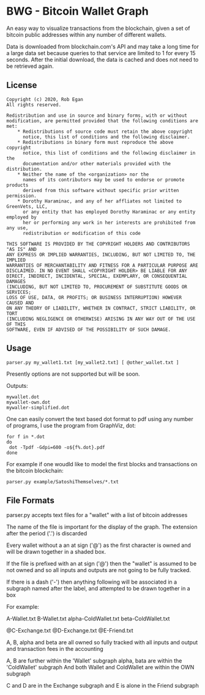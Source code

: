 # BWG - Bitcoin Wallet Graph

An easy way to visualize transactions from the blockchain, given a set of bitcoin
public addresses within any number of different wallets.

Data is downloaded from blockchain.com's API and may take a long time for a large
data set because queries to that service are limited to 1 for every 15 seconds.
After the initial download, the data is cached and does not need to be retrieved again.

## License

```
Copyright (c) 2020, Rob Egan
All rights reserved.

Redistribution and use in source and binary forms, with or without
modification, are permitted provided that the following conditions are met:
    * Redistributions of source code must retain the above copyright
      notice, this list of conditions and the following disclaimer.
    * Redistributions in binary form must reproduce the above copyright
      notice, this list of conditions and the following disclaimer in the
      documentation and/or other materials provided with the distribution.
    * Neither the name of the <organization> nor the
      names of its contributors may be used to endorse or promote products
      derived from this software without specific prior written permission.
    * Dorothy Haraminac, and any of her affliates not limited to GreenVets, LLC,
      or any entity that has employed Dorothy Haraminac or any entity employed by
      her or performing any work in her interests are prohibited from any use,
      redistribution or modification of this code

THIS SOFTWARE IS PROVIDED BY THE COPYRIGHT HOLDERS AND CONTRIBUTORS "AS IS" AND
ANY EXPRESS OR IMPLIED WARRANTIES, INCLUDING, BUT NOT LIMITED TO, THE IMPLIED
WARRANTIES OF MERCHANTABILITY AND FITNESS FOR A PARTICULAR PURPOSE ARE
DISCLAIMED. IN NO EVENT SHALL <COPYRIGHT HOLDER> BE LIABLE FOR ANY
DIRECT, INDIRECT, INCIDENTAL, SPECIAL, EXEMPLARY, OR CONSEQUENTIAL DAMAGES
(INCLUDING, BUT NOT LIMITED TO, PROCUREMENT OF SUBSTITUTE GOODS OR SERVICES;
LOSS OF USE, DATA, OR PROFITS; OR BUSINESS INTERRUPTION) HOWEVER CAUSED AND
ON ANY THEORY OF LIABILITY, WHETHER IN CONTRACT, STRICT LIABILITY, OR TORT
(INCLUDING NEGLIGENCE OR OTHERWISE) ARISING IN ANY WAY OUT OF THE USE OF THIS
SOFTWARE, EVEN IF ADVISED OF THE POSSIBILITY OF SUCH DAMAGE.
```

## Usage

```
parser.py my_wallet1.txt [my_wallet2.txt] [ @other_wallet.txt ]
```

Presently options are not supported but will be soon.

Outputs:
```
mywallet.dot
mywallet-own.dot
mywaller-simplified.dot
```

One can easily convert the text based dot format to pdf using any number of programs,
I use the program from GraphViz, dot:

```
for f in *.dot
do
 dot -Tpdf -Gdpi=600 -o${f%.dot}.pdf 
done
```

For example if one woudld like to model the first blocks and transactions on the
bitcoin blockchain:
```
parser.py example/SatoshiThemselves/*.txt
```

## File Formats

parser.py accepts text files for a "wallet" with a list of bitcoin addresses

The name of the file is important for the display of the graph.  The extension 
after the period ('.') is discarded

Every wallet without a an at sign ('@') as the first character is owned and will be
drawn together in a shaded box.

If the file is prefixed with an at sign ('@') then the "wallet" is assumed to be
not owned and so all inputs and outputs are not going to be fully tracked.

If there is a dash ('-') then anything following will be associated in a subgraph
named after the label, and attempted to be drawn together in a box


For example:

A-Wallet.txt
B-Wallet.txt
alpha-ColdWallet.txt
beta-ColdWallet.txt

@C-Exchange.txt
@D-Exchange.txt
@E-Friend.txt

A, B, alpha and beta are all owned so fully tracked with all inputs and output and
transaction fees in the accounting

A, B are further within the 'Wallet' subgraph
alpha, bata are within the 'ColdWallet' subgraph
And both Wallet and ColdWallet are within the OWN subgraph

C and D are in the Exchange subgraph
and E is alone in the Friend subgraph





